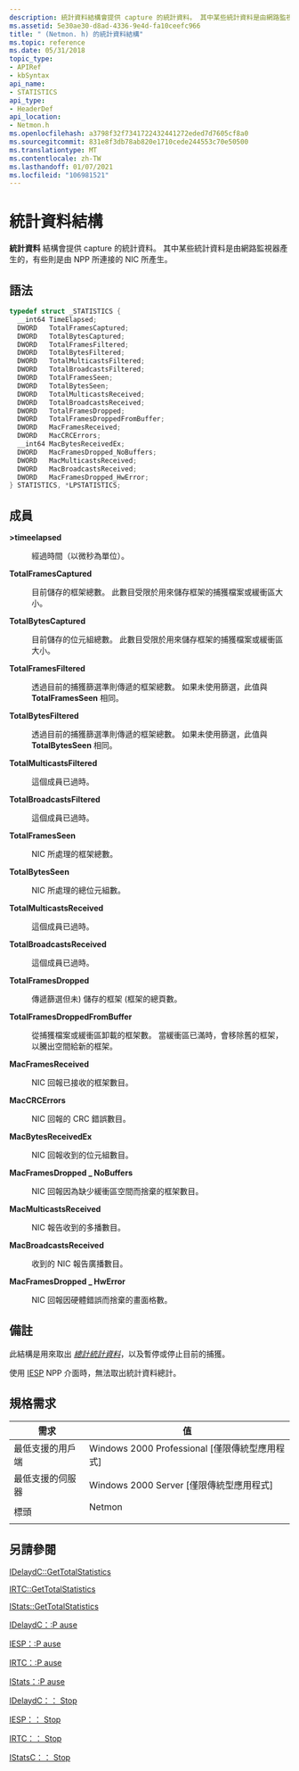 ```yaml
---
description: 統計資料結構會提供 capture 的統計資料。 其中某些統計資料是由網路監視器產生的，有些則是由 NPP 所連接的 NIC 所產生。
ms.assetid: 5e30ae30-d8ad-4336-9e4d-fa10ceefc966
title: " (Netmon. h) 的統計資料結構"
ms.topic: reference
ms.date: 05/31/2018
topic_type:
- APIRef
- kbSyntax
api_name:
- STATISTICS
api_type:
- HeaderDef
api_location:
- Netmon.h
ms.openlocfilehash: a3798f32f7341722432441272eded7d7605cf8a0
ms.sourcegitcommit: 831e8f3db78ab820e1710cede244553c70e50500
ms.translationtype: MT
ms.contentlocale: zh-TW
ms.lasthandoff: 01/07/2021
ms.locfileid: "106981521"
---
```

# <a name="statistics-structure"></a>統計資料結構

**統計資料** 結構會提供 capture 的統計資料。 其中某些統計資料是由網路監視器產生的，有些則是由 NPP 所連接的 NIC 所產生。

## <a name="syntax"></a>語法


```C++
typedef struct _STATISTICS {
  __int64 TimeElapsed;
  DWORD   TotalFramesCaptured;
  DWORD   TotalBytesCaptured;
  DWORD   TotalFramesFiltered;
  DWORD   TotalBytesFiltered;
  DWORD   TotalMulticastsFiltered;
  DWORD   TotalBroadcastsFiltered;
  DWORD   TotalFramesSeen;
  DWORD   TotalBytesSeen;
  DWORD   TotalMulticastsReceived;
  DWORD   TotalBroadcastsReceived;
  DWORD   TotalFramesDropped;
  DWORD   TotalFramesDroppedFromBuffer;
  DWORD   MacFramesReceived;
  DWORD   MacCRCErrors;
  __int64 MacBytesReceivedEx;
  DWORD   MacFramesDropped_NoBuffers;
  DWORD   MacMulticastsReceived;
  DWORD   MacBroadcastsReceived;
  DWORD   MacFramesDropped_HwError;
} STATISTICS, *LPSTATISTICS;
```



## <a name="members"></a>成員

<dl> <dt>

**>timeelapsed**
</dt> <dd>

經過時間（以微秒為單位）。

</dd> <dt>

**TotalFramesCaptured**
</dt> <dd>

目前儲存的框架總數。 此數目受限於用來儲存框架的捕獲檔案或緩衝區大小。

</dd> <dt>

**TotalBytesCaptured**
</dt> <dd>

目前儲存的位元組總數。 此數目受限於用來儲存框架的捕獲檔案或緩衝區大小。

</dd> <dt>

**TotalFramesFiltered**
</dt> <dd>

透過目前的捕獲篩選準則傳遞的框架總數。 如果未使用篩選，此值與 **TotalFramesSeen** 相同。

</dd> <dt>

**TotalBytesFiltered**
</dt> <dd>

透過目前的捕獲篩選準則傳遞的框架總數。 如果未使用篩選，此值與 **TotalBytesSeen** 相同。

</dd> <dt>

**TotalMulticastsFiltered**
</dt> <dd>

這個成員已過時。

</dd> <dt>

**TotalBroadcastsFiltered**
</dt> <dd>

這個成員已過時。

</dd> <dt>

**TotalFramesSeen**
</dt> <dd>

NIC 所處理的框架總數。

</dd> <dt>

**TotalBytesSeen**
</dt> <dd>

NIC 所處理的總位元組數。

</dd> <dt>

**TotalMulticastsReceived**
</dt> <dd>

這個成員已過時。

</dd> <dt>

**TotalBroadcastsReceived**
</dt> <dd>

這個成員已過時。

</dd> <dt>

**TotalFramesDropped**
</dt> <dd>

傳遞篩選但未) 儲存的框架 (框架的總頁數。

</dd> <dt>

**TotalFramesDroppedFromBuffer**
</dt> <dd>

從捕獲檔案或緩衝區卸載的框架數。 當緩衝區已滿時，會移除舊的框架，以騰出空間給新的框架。

</dd> <dt>

**MacFramesReceived**
</dt> <dd>

NIC 回報已接收的框架數目。

</dd> <dt>

**MacCRCErrors**
</dt> <dd>

NIC 回報的 CRC 錯誤數目。

</dd> <dt>

**MacBytesReceivedEx**
</dt> <dd>

NIC 回報收到的位元組數目。

</dd> <dt>

**MacFramesDropped \_ NoBuffers**
</dt> <dd>

NIC 回報因為缺少緩衝區空間而捨棄的框架數目。

</dd> <dt>

**MacMulticastsReceived**
</dt> <dd>

NIC 報告收到的多播數目。

</dd> <dt>

**MacBroadcastsReceived**
</dt> <dd>

收到的 NIC 報告廣播數目。

</dd> <dt>

**MacFramesDropped \_ HwError**
</dt> <dd>

NIC 回報因硬體錯誤而捨棄的畫面格數。

</dd> </dl>

## <a name="remarks"></a>備註

此結構是用來取出 [*總計統計資料*](t.md)，以及暫停或停止目前的捕獲。

使用 [IESP](iesp.md) NPP 介面時，無法取出統計資料總計。

## <a name="requirements"></a>規格需求



| 需求 | 值 |
|-------------------------------------|-------------------------------------------------------------------------------------|
| 最低支援的用戶端<br/> | Windows 2000 Professional \[僅限傳統型應用程式\]<br/>                          |
| 最低支援的伺服器<br/> | Windows 2000 Server \[僅限傳統型應用程式\]<br/>                                |
| 標頭<br/>                   | <dl> <dt>Netmon</dt> </dl> |



## <a name="see-also"></a>另請參閱

<dl> <dt>

[IDelaydC::GetTotalStatistics](idelaydc-gettotalstatistics.md)
</dt> <dt>

[IRTC::GetTotalStatistics](irtc-gettotalstatistics.md)
</dt> <dt>

[IStats::GetTotalStatistics](istats-gettotalstatistics.md)
</dt> <dt>

[IDelaydC：:P ause](idelaydc-pause.md)
</dt> <dt>

[IESP：:P ause](iesp-pause.md)
</dt> <dt>

[IRTC：:P ause](irtc-pause.md)
</dt> <dt>

[IStats：:P ause](istats-pause.md)
</dt> <dt>

[IDelaydC：： Stop](idelaydc-stop.md)
</dt> <dt>

[IESP：： Stop](iesp-stop.md)
</dt> <dt>

[IRTC：： Stop](irtc-stop.md)
</dt> <dt>

[IStatsC：： Stop](istats-stop.md)
</dt> </dl>

 

 




